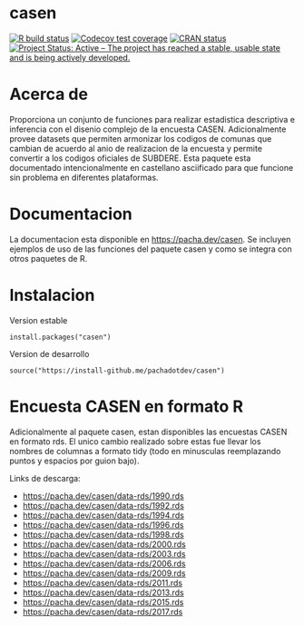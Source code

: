# casen

<!-- badges: start -->
[![R build status](https://github.com/pachadotdev/casen/workflows/R-CMD-check/badge.svg)](https://github.com/pachadotdev/casen/actions?workflow=R-CMD-check)
[![Codecov test coverage](https://codecov.io/gh/pachadotdev/casen/branch/master/graph/badge.svg)](https://codecov.io/gh/pachadotdev/casen?branch=master)
[![CRAN
status](https://www.r-pkg.org/badges/version/gravity)](https://cran.r-project.org/package=gravity)
[![Project Status: Active – The project has reached a stable, usable state and is being actively developed.](https://www.repostatus.org/badges/latest/active.svg)](https://www.repostatus.org/#active)
<!-- badges: end -->

# Acerca de

Proporciona un conjunto de funciones para realizar estadistica 
descriptiva e inferencia con el disenio complejo de la encuesta CASEN.
Adicionalmente provee datasets que permiten armonizar los codigos de comunas
que cambian de acuerdo al anio de realizacion de la encuesta y permite convertir
a los codigos oficiales de SUBDERE. Esta paquete esta documentado intencionalmente
en castellano asciificado para que funcione sin problema en diferentes plataformas.

# Documentacion

La documentacion esta disponible en https://pacha.dev/casen. Se incluyen ejemplos
de uso de las funciones del paquete casen y como se integra con otros paquetes de R.

# Instalacion

Version estable
```
install.packages("casen")
```

Version de desarrollo
```
source("https://install-github.me/pachadotdev/casen")
```

# Encuesta CASEN en formato R

Adicionalmente al paquete casen, estan disponibles las encuestas CASEN en formato
rds. El unico cambio realizado sobre estas fue llevar los nombres de columnas
a formato tidy (todo en minusculas reemplazando puntos y espacios por guion bajo).

Links de descarga:

* https://pacha.dev/casen/data-rds/1990.rds
* https://pacha.dev/casen/data-rds/1992.rds
* https://pacha.dev/casen/data-rds/1994.rds
* https://pacha.dev/casen/data-rds/1996.rds
* https://pacha.dev/casen/data-rds/1998.rds
* https://pacha.dev/casen/data-rds/2000.rds
* https://pacha.dev/casen/data-rds/2003.rds
* https://pacha.dev/casen/data-rds/2006.rds
* https://pacha.dev/casen/data-rds/2009.rds
* https://pacha.dev/casen/data-rds/2011.rds
* https://pacha.dev/casen/data-rds/2013.rds
* https://pacha.dev/casen/data-rds/2015.rds
* https://pacha.dev/casen/data-rds/2017.rds
